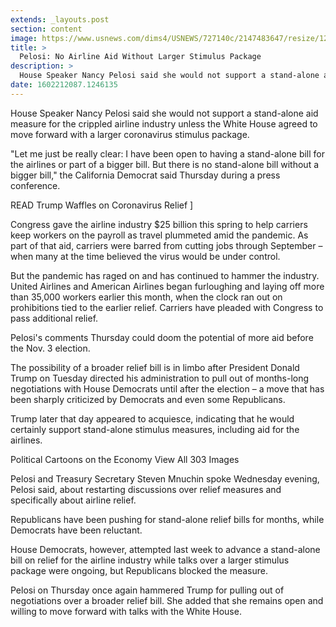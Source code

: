 ```yaml
--- 
extends: _layouts.post 
section: content 
image: https://www.usnews.com/dims4/USNEWS/727140c/2147483647/resize/1200x%3E/quality/85/?url=http%3A%2F%2Fmedia.beam.usnews.com%2F52%2F08%2F47389dbe43c8a2b4dee6ecf956db%2F201008-pelosi-editorial.jpg 
title: > 
  Pelosi: No Airline Aid Without Larger Stimulus Package 
description: > 
  House Speaker Nancy Pelosi said she would not support a stand-alone aid measure for the crippled airline industry unless the White House agreed to move forward with a larger coronavirus stimulus package.But there is no stand-alone bill without a bigger bill," the California Democrat said Thursday during a press conference.Trump later that day appeared to acquiesce, indicating that he would certainly support stand-alone stimulus measures, including aid for the airlines.Political Cartoons on the Economy View All 303 ImagesPelosi and Treasury Secretary Steven Mnuchin spoke Wednesday evening, Pelosi said, about restarting discussions over relief measures and specifically about airline relief.House Democrats, however, attempted last week to advance a stand-alone bill on relief for the airline industry while talks over a larger stimulus package were ongoing, but Republicans blocked the measure. 
date: 1602212087.1246135 
--- 
```

House Speaker Nancy Pelosi said she would not support a stand-alone aid measure for the crippled airline industry unless the White House agreed to move forward with a larger coronavirus stimulus package.

"Let me just be really clear: I have been open to having a stand-alone bill for the airlines or part of a bigger bill. But there is no stand-alone bill without a bigger bill," the California Democrat said Thursday during a press conference.

READ Trump Waffles on Coronavirus Relief ]

Congress gave the airline industry $25 billion this spring to help carriers keep workers on the payroll as travel plummeted amid the pandemic. As part of that aid, carriers were barred from cutting jobs through September – when many at the time believed the virus would be under control.

But the pandemic has raged on and has continued to hammer the industry. United Airlines and American Airlines began furloughing and laying off more than 35,000 workers earlier this month, when the clock ran out on prohibitions tied to the earlier relief. Carriers have pleaded with Congress to pass additional relief.

Pelosi's comments Thursday could doom the potential of more aid before the Nov. 3 election.

The possibility of a broader relief bill is in limbo after President Donald Trump on Tuesday directed his administration to pull out of months-long negotiations with House Democrats until after the election – a move that has been sharply criticized by Democrats and even some Republicans.

Trump later that day appeared to acquiesce, indicating that he would certainly support stand-alone stimulus measures, including aid for the airlines.

Political Cartoons on the Economy View All 303 Images

Pelosi and Treasury Secretary Steven Mnuchin spoke Wednesday evening, Pelosi said, about restarting discussions over relief measures and specifically about airline relief.

Republicans have been pushing for stand-alone relief bills for months, while Democrats have been reluctant.

House Democrats, however, attempted last week to advance a stand-alone bill on relief for the airline industry while talks over a larger stimulus package were ongoing, but Republicans blocked the measure.

Pelosi on Thursday once again hammered Trump for pulling out of negotiations over a broader relief bill. She added that she remains open and willing to move forward with talks with the White House.